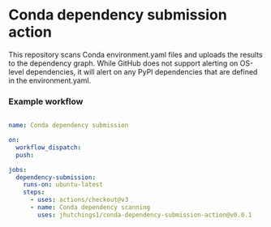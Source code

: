 # Conda dependency submission action

This repository scans Conda environment.yaml files and uploads the results to the dependency graph. While GitHub does not support alerting on OS-level dependencies, it will alert on any PyPI dependencies that are defined in the environment.yaml. 


### Example workflow

```yaml

name: Conda dependency submission

on:
  workflow_dispatch:
  push:

jobs:
  dependency-submission:
    runs-on: ubuntu-latest
    steps:
      - uses: actions/checkout@v3
      - name: Conda dependency scanning
        uses: jhutchings1/conda-dependency-submission-action@v0.0.1
```        